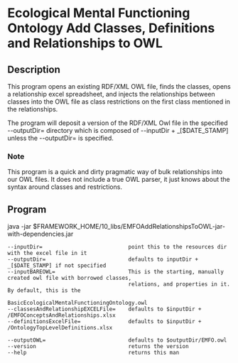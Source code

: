 
# Ecological Mental Functioning Ontology Add Classes, Definitions and Relationships to OWL  #

## Description ##
This program opens an existing RDF/XML OWL file, finds the classes,  opens a relationship excel spreadsheet,
and injects the relationships between classes into the OWL file as class restrictions on the first 
class mentioned in the relationships.  

The program will deposit a version of the RDF/XML Owl file in the specified --outputDir= directory which
is composed of --inputDir + _[$DATE_STAMP] unless the --outputDir= is specified.

### Note ###
This program is a quick and dirty pragmatic way of bulk relationships into our OWL files.  It does not
include a true OWL parser, it just knows about the syntax around classes and restrictions. 


## Program ##
java -jar $FRAMEWORK_HOME/10_libs/EMFOAddRelationshipsToOWL-jar-with-dependencies.jar 
    
    --inputDir=                           point this to the resources dir with the excel file in it
    --outputDir=                          defaults to inputDir + _[$DATE_STAMP] if not specified
    --inputBAREOWL=                       This is the starting, manually created owl file with borrowed classes, 
                                          relations, and properties in it.  By default, this is the 
                                          BasicEcologicalMentalFunctioningOntology.owl
    --classesAndRelationshipEXCELFile=    defaults to $inputDir + /EMFOConceptsAndRelationships.xlsx
    --definitionsExcelFile=               defaults to $inputDir + /OntologyTopLevelDefinitions.xlsx
    
    --outputOWL=                          defaults to $outputDir/EMFO.owl
    --version                             returns the version 
    --help                                returns this man
      
      
      
